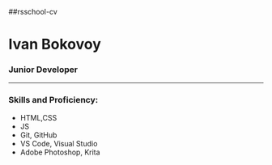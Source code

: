 ##rsschool-cv
# Ivan Bokovoy
### Junior Developer
***
### Skills and Proficiency:
* HTML,CSS
* JS
* Git, GitHub
* VS Code, Visual Studio
* Adobe Photoshop, Krita